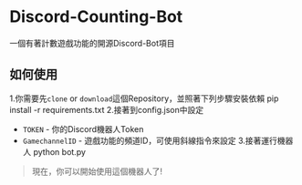# Discord-Counting-Bot
一個有著計數遊戲功能的開源Discord-Bot項目
## 如何使用
1.你需要先`clone` or `download`這個Repository，並照著下列步驟安裝依賴
    pip install -r requirements.txt
2.接著到config.json中設定
* `TOKEN` - 你的Discord機器人Token
* `GamechannelID` - 遊戲功能的頻道ID，可使用斜線指令來設定
3.接著運行機器人
    python bot.py
> 現在，你可以開始使用這個機器人了!

 
